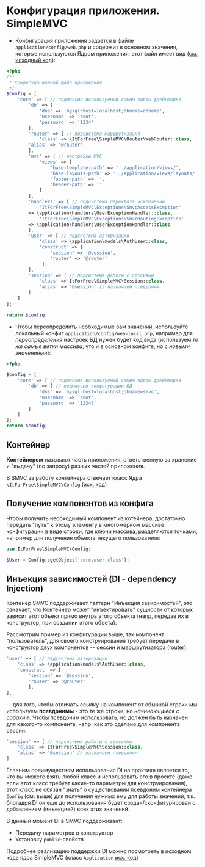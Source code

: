 
# Конфигурация приложения. SimpleMVC

* Конфигурация приложения задается в файле `application/config/web.php` и содержит  в основном значения, которые используются Ядром приложения, этот файл имеет вид ([см. исходный код](https://github.com/it-for-free/SimpleMVC-example/blob/master/application/config/web.php#L1)):
```php
<?php
/**
 * Конфигурационной файл приложения
 */
$config = [
    'core' => [ // подмассив используемый самим ядром фреймворка
        'db' => [
            'dns' => 'mysql:host=localhost;dbname=dbname',
            'username' => 'root',
            'password' => '1234'
        ],
        'router' => [ // подсистема маршрутизация
            'class' => \ItForFree\SimpleMVC\Router\WebRouter::class,
	    'alias' => '@router'
        ],
        'mvc' => [ // настройки MVC
            'views' => [
                'base-template-path' => '../application/views/',
                'base-layouts-path' => '../application/views/layouts/',
                'footer-path' => '',
                'header-path' => ''
            ]
        ],
        'handlers' => [ // подсистема перехвата исключений
            'ItForFree\SimpleMVC\Exceptions\SmvcAccessException' 
		=> \application\handlers\UserExceptionHandler::class,
            'ItForFree\SimpleMVC\Exceptions\SmvcRoutingException' 
		=> \application\handlers\UserExceptionHandler::class
        ],
        'user' => [ // подсистема авторизации
            'class' => \application\models\AuthUser::class,
	        'construct' => [
                'session' => '@session',
                'router' => '@router'
             ], 
        ],
        'session' => [ // подсистема работы с сессиями
            'class' => ItForFree\SimpleMVC\Session::class,
            'alias' => '@session' // назначаем псевдоним
        ]
    ]    
];

return $config;
```

* Чтобы переопределить необходимые вам значений, используйте локальный конфиг `application/config/web-local.php`, например для _переопределения_ настроек БД нужен будет код вида (используем _те же самые ветки массива_, что и в основном конфиге, но _с новыми значениями_):
```php
<?php

$config = [
    'core' => [ // подмассив используемый самим ядром фреймворка
        'db' => [ // подмассив конфигурации БД
            'dns' => 'mysql:host=localhost;dbname=smvc',
            'username' => 'root',
            'password' => '12345'
        ]
    ]    
];
return $config;
```

## Контейнер

**Контейнером** называют часть приложения, ответственную за хранение и "выдачу" (по запросу) разных частей приложения.

В SMVC за работу контейнера отвечает класс Ядра `\ItForFree\SimpleMVC\Config` ([исх. код](https://github.com/it-for-free/SimpleMVC/blob/master/src/Config.php#L1))

## Получение компонентов из конфига

Чтобы получить необходимый компонент из котейнера, достаточно передать "путь" к этому элементу в многомерном массиве конфигурации в виде строки, где ключи массива, разделяются точками, например для получения объекта текущего пользователя:

```php
use ItForFree\SimpleMVC\Config;

$User = Config::getObject('core.user.class');
```

## Инъекция зависимостей (DI - dependency Injection)

Контенер SMVC поддерживает паттерн "Инъекция зависимостей", это означает,
что Контейнер может "инъектировать" сущности от которых зависит этот объект прямо внутрь этого объекта (напр, передав их в конструктор, при создании этого объета).

Рассмотрим пример из конфигурации выше, так компонент "пользователь", для своего конструирования требует передачи в конструктор двух компонентов -- сессии и маршрутизатора (router):

```php
'user' => [ // подсистема авторизации
    'class' => \application\models\AuthUser::class,
    'construct' => [
        'session' => '@session',
        'router' => '@router'
        ], 
],
```

-- для того, чтобы отличать ссылку на компонент от обычной строки мы используем **псевдонимы** - это те же строки, но _начинающиеся с собаки_ `@`.
Чтобы псевдоним использовать, но должен быть назначен для какого-то компонента, напр. как это сделано для компонента сессии:

```php
'session' => [ // подсистема работы с сессиями
    'class' => ItForFree\SimpleMVC\Session::class,
    'alias' => '@session' // назначаем псевдоним
]
```

Главным преимуществом использования DI на практике является то, что вы можете взять любой класс и использовать его в проекте (даже если этот класс требует какие-то параметры для конструирования), этот класс не обязан "знать" о существовании псевдоним контейнера `Config` (см. выше) для получения нужных ему для работы значений, т.к. блогадря DI он еще до использования будет создан/сконфигурирован с добавлением (инъекцией) всех этих значений.

В данный момент DI в SMVC поддерживает:
* Передачу параметров в конструктор
* Установку `public`-свойств

Подробнее реализацию поддержки DI можно посмотреть в исходном коде ядра SimpleMVC (класс `Application` [исх. код](https://github.com/it-for-free/SimpleMVC/blob/master/src/Application.php#L1))












